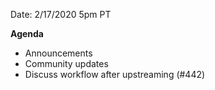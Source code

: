 Date: 2/17/2020 5pm PT

**Agenda**
- Announcements
- Community updates
- Discuss workflow after upstreaming (#442)